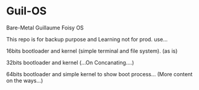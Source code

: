 # Guil-OS
 Bare-Metal Guillaume Foisy OS
 
 This repo is for backup purpose and Learning not for prod. use...
 
 16bits bootloader and kernel (simple terminal and file system).  (as is)

 32bits  bootloader and kernel (...On Concanating....)

 64bits bootloader and simple kernel to show boot process...  (More content on the ways...)
